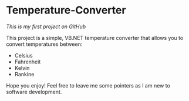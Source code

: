 # Temperature-Converter

*This is my first project on GitHub*

This project is a simple, VB.NET temperature converter that allows you to convert temperatures between:

- Celsius
- Fahrenheit
- Kelvin
- Rankine

Hope you enjoy! Feel free to leave me some pointers as I am new to software development.
